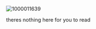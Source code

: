 ![1000011639](https://github.com/user-attachments/assets/eeb785ba-112b-45b1-809b-570dda346c64)


theres nothing here for you to read
